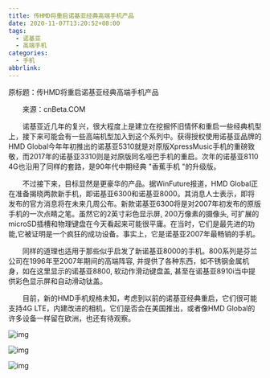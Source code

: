 ```yaml
---
title: 传HMD将重启诺基亚经典高端手机产品
date: 2020-11-07T13:20:52+08:00
tags:
  - 诺基亚
  - 高端手机
categories:
  - 手机
abbrlink:
---
```


原标题：传HMD将重启诺基亚经典高端手机产品

　　来源：cnBeta.COM

　　诺基亚近几年的复兴，很大程度上是建立在挖掘怀旧情怀和重启一些经典机型上，接下来可能会有一些高端机型加入到这个系列中。获得授权使用诺基亚品牌的HMD Global今年年初推出的诺基亚5310就是对原版XpressMusic手机的重磅致敬，而2017年的诺基亚3310则是对原版同名哑巴手机的重启。次年的诺基亚8110 4G也沿用了同样的套路，是90年代中期经典 "香蕉手机 "的升级版。

　　不过接下来，目标显然是更豪华的产品。据WinFuture报道，HMD Global正在准备揭晓两款新手机，即诺基亚6300和诺基亚8000。其消息人士表示，即将发布的官方消息将在未来几周公布。新款诺基亚6300将是对2007年初发布的原版手机的一次点睛之笔。虽然它的2英寸彩色显示屏, 200万像素的摄像头, 可扩展的microSD插槽和物理键盘在今天看起来可能很平庸。在当时，它们是最先进的功能,它被证明是一个疯狂的成功设备。事实上，它是诺基亚2007年最畅销的手机。

　　同样的道理也适用于那些似乎启发了新诺基亚8000的手机。800系列是芬兰公司在1996年至2007年期间的高端阵容, 并提供了各种东西，如不锈钢金属机身，如在这里显示的诺基亚8800, 软动作滑动键盘盖, 甚至在诺基亚8910i当中提供彩色显示屏和自动滑动钛盖。

　　目前，新的HMD手机规格未知，考虑到以前的诺基亚经典重启，它们很可能支持4G LTE，内建改进的相机，它们是否会在美国推出，或者像HMD Global的许多设备一样留在欧洲，也还有待观察。

![img](https://cdn.jsdelivr.net/gh/yakeing/Documentation@main/Hexo/images/5253-kcpxnwv3636168.jpg)

![img](https://cdn.jsdelivr.net/gh/yakeing/Documentation@main/Hexo/images/f3de-kcpxnwv3636169.jpg)

![img](https://cdn.jsdelivr.net/gh/yakeing/Documentation@main/Hexo/images/3469-kcpxnwv3636183.jpg)